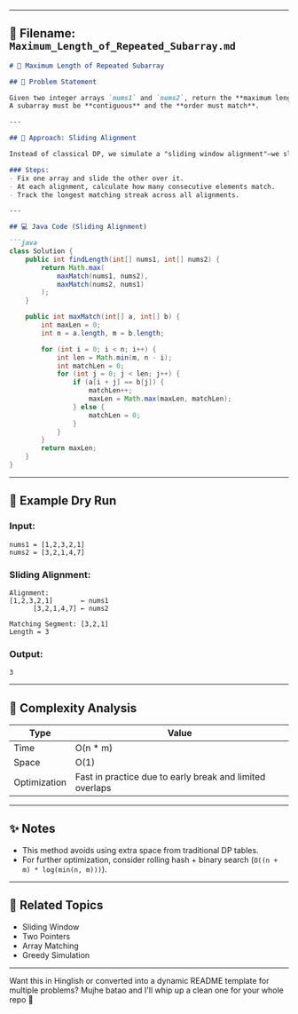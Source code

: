
---

## 📄 Filename: `Maximum_Length_of_Repeated_Subarray.md`

```markdown
# 🔁 Maximum Length of Repeated Subarray

## 📌 Problem Statement

Given two integer arrays `nums1` and `nums2`, return the **maximum length** of a subarray that appears in both arrays.  
A subarray must be **contiguous** and the **order must match**.

---

## 🧠 Approach: Sliding Alignment

Instead of classical DP, we simulate a "sliding window alignment"—we slide one array across another and compare overlapping sections.

### Steps:
- Fix one array and slide the other over it.
- At each alignment, calculate how many consecutive elements match.
- Track the longest matching streak across all alignments.

---

## 💻 Java Code (Sliding Alignment)

```java
class Solution {
    public int findLength(int[] nums1, int[] nums2) {
        return Math.max(
            maxMatch(nums1, nums2),
            maxMatch(nums2, nums1)
        );
    }

    public int maxMatch(int[] a, int[] b) {
        int maxLen = 0;
        int n = a.length, m = b.length;

        for (int i = 0; i < n; i++) {
            int len = Math.min(m, n - i);
            int matchLen = 0;
            for (int j = 0; j < len; j++) {
                if (a[i + j] == b[j]) {
                    matchLen++;
                    maxLen = Math.max(maxLen, matchLen);
                } else {
                    matchLen = 0;
                }
            }
        }
        return maxLen;
    }
}
```

---

## 🧪 Example Dry Run

### Input:
```plaintext
nums1 = [1,2,3,2,1]
nums2 = [3,2,1,4,7]
```

### Sliding Alignment:
```
Alignment:
[1,2,3,2,1]       ← nums1
      [3,2,1,4,7] ← nums2

Matching Segment: [3,2,1]
Length = 3
```

### Output:
```plaintext
3
```

---

## 🚀 Complexity Analysis

| Type        | Value      |
|-------------|------------|
| Time        | O(n * m)   |
| Space       | O(1)       |
| Optimization| Fast in practice due to early break and limited overlaps |

---

## ✨ Notes

- This method avoids using extra space from traditional DP tables.
- For further optimization, consider rolling hash + binary search (`O((n + m) * log(min(n, m)))`).

---

## 🔗 Related Topics
- Sliding Window
- Two Pointers
- Array Matching
- Greedy Simulation

---

Want this in Hinglish or converted into a dynamic README template for multiple problems? Mujhe batao and I'll whip up a clean one for your whole repo 🚀
```


